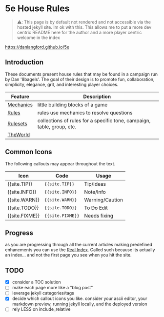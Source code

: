 # 5e House Rules

>⚠️: This page is by default not rendered and not accessible via the hosted jekyll site. Im ok with this. This allows me to put a more dev centric README here for the author and a more player centric welcome in the index

https://danlangford.github.io/5e

## Introduction

These documents present house rules that may be found in a campaign run by Dan '8bagels'.
The goal of their design is to promote fun, collaboration, simplicity, elegance, grit, and interesting player choices.


| Feature                        | Description
|--------------------------------|-----------------------------
| [Mechanics](mechanics/index.md)| little building blocks of a game
| [Rules](rules/index.md)        | rules use mechanics to resolve questions
| [Rulesets](rulesets/index.md)  | collections of rules for a specific tone, campaign, table, group, etc.
| [TheWorld](TheWorld.md)        |


## Common Icons

The following callouts may appear throughout the text. 

| Icon | Code | Usage
|------|-------|---
| {{site.TIP}}  | `{{site.TIP}}`  | Tip/Ideas
| {{site.INFO}} | `{{site.INFO}}` | Note/Info
| {{site.WARN}} | `{{site.WARN}}` | Warning/Caution
| {{site.TODO}} | `{{site.TODO}}` | To ~~Do~~ Edit
| {{site.FIXME}} | `{{site.FIXME}}` | Needs fixing

## Progress

as you are progressing through all the current articles making predefined enhancments you can use the [Real Index](realindex.md). Called such because its actually an index... and not the first page you see when you hit the site. 

## TODO

- [x] consider a TOC solution
- [ ] make each page more like a "blog post"
- [ ] leverage jekyll categories/tags 
- [x] decide which callout icons you like. consider your ascii editor, your markdown preview, running jekyll locally, and the deployed version
- [ ] rely LESS on include_relative
